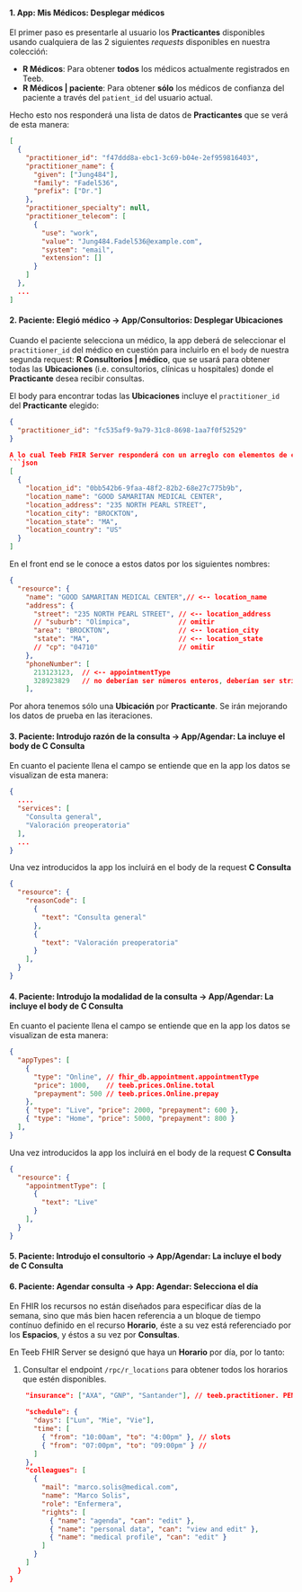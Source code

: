 #### 1. App: Mis Médicos: Desplegar médicos
El primer paso es presentarle al usuario los **Practicantes** disponibles usando cualquiera de las 2 siguientes *requests* disponibles en nuestra coleccióń:
- **R Médicos**: Para obtener **todos** los médicos actualmente registrados en Teeb.
- **R Médicos | paciente**: Para obtener **sólo** los médicos de confianza del paciente a través del `patient_id` del usuario actual.

Hecho esto nos responderá una lista de datos de **Practicantes** que se verá de esta manera:

```json
[
  {
    "practitioner_id": "f47ddd8a-ebc1-3c69-b04e-2ef959816403",
    "practitioner_name": {
      "given": ["Jung484"],
      "family": "Fadel536",
      "prefix": ["Dr."]
    },
    "practitioner_specialty": null,
    "practitioner_telecom": [
      {
        "use": "work",
        "value": "Jung484.Fadel536@example.com",
        "system": "email",
        "extension": []
      }
    ]
  },
  ...
]

```

#### 2. Paciente: Elegió médico -> App/Consultorios: Desplegar Ubicaciones
Cuando el paciente selecciona un médico, la app deberá de seleccionar el `practitioner_id` del médico en cuestión para incluirlo en el `body` de nuestra segunda request: **R Consultorios | médico**, que se usará para obtener todas las **Ubicaciones** (i.e. consultorios, clínicas u hospitales) donde el **Practicante** desea recibir consultas.

El body para encontrar todas las **Ubicaciones** incluye el `practitioner_id` del **Practicante** elegido:
```json
{
  "practitioner_id": "fc535af9-9a79-31c8-8698-1aa7f0f52529"
}

A lo cual Teeb FHIR Server responderá con un arreglo con elementos de esta manera:
```json
[
  {
    "location_id": "0bb542b6-9faa-48f2-82b2-68e27c775b9b",
    "location_name": "GOOD SAMARITAN MEDICAL CENTER",
    "location_address": "235 NORTH PEARL STREET",
    "location_city": "BROCKTON",
    "location_state": "MA",
    "location_country": "US"
  }
]
```
En el front end se le conoce a estos datos por los siguientes nombres:
```json
{
  "resource": {
    "name": "GOOD SAMARITAN MEDICAL CENTER",// <-- location_name
    "address": {
      "street": "235 NORTH PEARL STREET", // <-- location_address
      // "suburb": "Olímpica",            // omitir
      "area": "BROCKTON",                 // <-- location_city
      "state": "MA",                      // <-- location_state
      // "cp": "04710"                    // omitir
    },
    "phoneNumber": [
      213123123,  // <-- appointmentType
      328923829   // no deberían ser números enteros, deberían ser strings
    ],
```
Por ahora tenemos sólo una **Ubicación** por **Practicante**. Se irán mejorando los datos de prueba en las iteraciones.

#### 3. Paciente: Introdujo razón de la consulta -> App/Agendar: La incluye el body de C Consulta
En cuanto el paciente llena el campo se entiende que en la app los datos se visualizan de esta manera:
```json
{
  ....
  "services": [
    "Consulta general",
    "Valoración preoperatoria"
  ],
  ...
}
```
Una vez introducidos la app los incluirá en el body de la request **C Consulta**
```json
{
  "resource": {
    "reasonCode": [
      {
        "text": "Consulta general"
      },
      {
        "text": "Valoración preoperatoria"
      }
    ],
  }
}
```

#### 4. Paciente: Introdujo la modalidad de la consulta -> App/Agendar: La incluye el body de C Consulta
En cuanto el paciente llena el campo se entiende que en la app los datos se visualizan de esta manera:
```json
{
  "appTypes": [
    {
      "type": "Online", // fhir_db.appointment.appointmentType
      "price": 1000,    // teeb.prices.Online.total
      "prepayment": 500 // teeb.prices.Online.prepay
    },
    { "type": "Live", "price": 2000, "prepayment": 600 },
    { "type": "Home", "price": 5000, "prepayment": 800 }
  ],
}
```
Una vez introducidos la app los incluirá en el body de la request **C Consulta**
```json
{
  "resource": {
    "appointmentType": [
      {
        "text": "Live"
      }
    ],
  }
}
```
#### 5. Paciente: Introdujo el consultorio -> App/Agendar: La incluye el body de C Consulta

#### 6. Paciente: Agendar consulta -> App: Agendar: Selecciona el día

En FHIR los recursos no están diseñados para especificar días de la semana, sino que más bien hacen referencia a un bloque de tiempo contínuo definido en el recurso **Horario**, éste a su vez está referenciado por los **Espacios**, y éstos a su vez por **Consultas**.

En Teeb FHIR Server se designó que haya un **Horario** por día, por lo tanto:

1.  Consultar el endpoint `/rpc/r_locations` para obtener todos los horarios que estén disponibles.

```json
    "insurance": ["AXA", "GNP", "Santander"], // teeb.practitioner. PENDIENTE
```

```json
    "schedule": {
      "days": ["Lun", "Mie", "Vie"],
      "time": [
        { "from": "10:00am", "to": "4:00pm" }, // slots
        { "from": "07:00pm", "to": "09:00pm" } //
      ]
    },
    "colleagues": [
      {
        "mail": "marco.solis@medical.com",
        "name": "Marco Solis",
        "role": "Enfermera",
        "rights": [
          { "name": "agenda", "can": "edit" },
          { "name": "personal data", "can": "view and edit" },
          { "name": "medical profile", "can": "edit" }
        ]
      }
    ]
  }
}
```